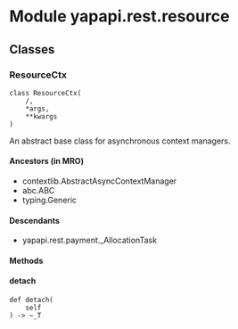 Module yapapi.rest.resource
===========================

Classes
-------

### ResourceCtx

```python3
class ResourceCtx(
    /,
    *args,
    **kwargs
)
```

An abstract base class for asynchronous context managers.

#### Ancestors (in MRO)

* contextlib.AbstractAsyncContextManager
* abc.ABC
* typing.Generic

#### Descendants

* yapapi.rest.payment._AllocationTask

#### Methods

    
#### detach

```python3
def detach(
    self
) -> ~_T
```